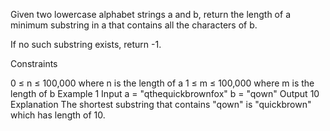 Given two lowercase alphabet strings a and b, return the length of a minimum substring in a that contains all the characters of b.

If no such substring exists, return -1.

Constraints

0 ≤ n ≤ 100,000 where n is the length of a
1 ≤ m ≤ 100,000 where m is the length of b
Example 1
Input
a = "qthequickbrownfox"
b = "qown"
Output
10
Explanation
The shortest substring that contains "qown" is "quickbrown" which has length of 10.
